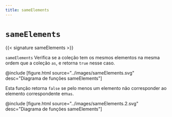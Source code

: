 ```yaml
---
title: sameElements
---
```


# `sameElements`

{{< signature sameElements >}}

`sameElements` Verifica se a coleção tem os mesmos elementos na mesma ordem que a coleção `as`, e retorna `true` nesse caso.

@include [figure.html source="../images/sameElements.svg" desc="Diagrama de funções sameElements"]

Esta função retorna `false` se pelo menos um elemento não corresponder ao elemento correspondente em`as`.

@include [figure.html source="../images/sameElements.2.svg" desc="Diagrama de funções sameElements"]
